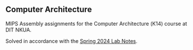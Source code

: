 ## Computer Architecture
MIPS Assembly assignments for the Computer Architecture (Κ14) course at DIT NKUA.

Solved in accordance with the [Spring 2024 Lab Notes](./CA-I-Lab-notes-spring-2024.pdf).
